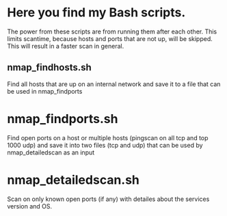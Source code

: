# Here you find my Bash scripts.

The power from these scripts are from running them after each other. This limits scantime, because hosts and ports that are not up, will be skipped. This will result in a faster scan in general.

## nmap_findhosts.sh

Find all hosts that are up on an internal network and save it to a file that can be used in nmap_findports

# nmap_findports.sh

Find open ports on a host or multiple hosts (pingscan on all tcp and top 1000 udp) and save it into two files (tcp and udp) that can be used by nmap_detailedscan as an input

# nmap_detailedscan.sh

Scan on only known open ports (if any) with detailes about the services version and OS.

